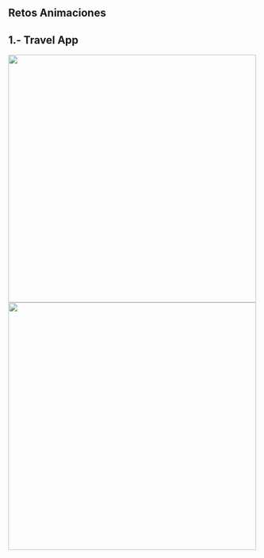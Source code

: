 ## Retos Animaciones

 ## 1.- Travel App
 <div style="float: left">
   <div style="float: left"><img src="assets/gifs/home.gif" height="500" /></div>
   <div style="float: left"><img src="assets/gifs/details.gif" height="500" /></div>
 </div>